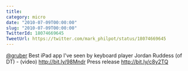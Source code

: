 ```yaml
---
title: 
category: micro
date: "2010-07-09T00:00:00"
slug: "2010-07-09T00:00:00"
TwitterId: 18074669645
TweetUrl: https://twitter.com/mark_philpot/status/18074669645
---
```


[@gruber](https://twitter.com/gruber) Best iPad app I've seen by keyboard player
Jordan Ruddess (of DT) - (video) http://bit.ly/98Mndr Press release
http://bit.ly/c8y2TQ
